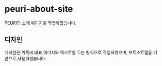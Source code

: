 # peuri-about-site
PEURI의 소개 페이지를 작업하였습니다.

## 디자인
디자인은 위쪽에 대표 이미지와 텍스트를 두는 형식으로 작업하였으며, 부트스트랩을 기반으로 사용하였습니다.

